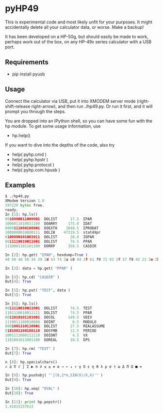 pyHP49
=======

This is experimental code and most likely unfit for your purposes. It might accidentally delete all your calculator data, or worse. Make a backup!

It has been developed on a HP-50g, but should easily be made to work, perhaps work out of the box, on any HP-49x series calculator with a USB port.

## Requirements

* pip install pyusb

## Usage

Connect the calculator via USB, put it into XMODEM server mode (right-shift-release
right-arrow), and then run ./hp49.py. Or run it first, and it will prompt you through
the steps.

You are dropped into an IPython shell, so you can have some fun with the hp module.
To get some usage information, use

* hp.help()

If you want to dive into the depths of the code, also try

* help( pyhp.cmd )
* help( pyhp.hpstr )
* help( pyhp.protocol )
* help( pyhp.com.hpusb )

## Examples
``` python
$ ./hp49.py 
XModem Version 1.0
197220 bytes free.
ready.
In [1]: hp.ls()
0010000011000001  DOLIST      17.5  ΣPAR
1000011010011100  DOARRY     175.0  ΣDAT
0000111000100001  DOEXT0    1048.5  ΣPRODAT
1000000010000111  DOLIB    47319.5  stat49pr
0100000101001011  DOLIST      28.0  IOPAR
0011110010011001  DOLIST      74.5  PPAR
1110001101101100  DORRP      358.5  CASDIR

In [2]: hp.get( "ΣPAR", hexdump=True )
48 50 48 50 34 39 2d 43 74 2a c0 94 2f 61 f9 72 93 2f 37 f9 42 21 3e 2b 31 00 00 00 f9 88 8a 00 00 34 50 32 76 16 58 4e 09 78 9f 00 81 f6 00 60 31 17 bf 5d 80 51 75 2d 08 3c 22 55 b0 60 12 8b 0e 24 80 23 05 0b 16 f7 41 15 47 70 41 15 47 51 71 e1 0d 60 41 83 ca 6a e1 05 06 90 41 15 27 fa 19 55 17 f7 fa 1b 55 17 f7 11 18 55 17 f7 70 41 15 47 31 16 54 58 1d eb 10 00 03 1c c5 10 99 10

In [3]: data = hp.get( "PPAR" )

In [4]: hp.cd( "CASDIR" )
Out[4]: True

In [5]: hp.put( "TEST", data )
Out[5]: True

In [6]: hp.ls()
0011110010011001  DOLIST      74.5  TEST
1101110010011111  DOLIST      74.5  PPAR
0011010101101001  DOCOL      149.5  VDIV
1110011100010000  DOINT        6.5  MODULO
0001001110110001  DOLIST      27.5  REALASSUME
0101001100100110  DOSYMB      12.5  PERIOD
1001111000111110  DOIDNT       4.5  VX
1101001011001100  DOREAL      10.5  EPS

In [7]: hp.rm( "TEST" )
Out[7]: True

n [8]: hp.specialchars()
∠ ā ∇ √ ∫ Σ ▶ π ∂ ≤ ≥ ≠ α → ← ↓ ↑ γ δ ε η θ λ ρ σ τ ω Δ Π Ω ■ ∞

In [9]: hp.pushobj( "'∫(0,2*π,SIN(X)/X,X)'" )
Out[9]: True

In [10]: hp.xeq( "EVAL" )
Out[10]: True

In [11]: print hp.popstr()
1.41815157613
```
